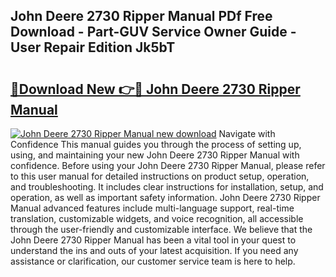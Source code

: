 ## John Deere 2730 Ripper Manual PDf Free Download - Part-GUV Service Owner Guide - User Repair Edition Jk5bT

# <h2><a href="http://bc95363.oget.top/?id=John+Deere+2730+Ripper+Manual">🔗Download New 👉🔴 John Deere 2730 Ripper Manual</a></h2>

[![John Deere 2730 Ripper Manual new download](https://i.imgur.com/5g1atiW.png)](http://bc95363.oget.top/?id=John+Deere+2730+Ripper+Manual)
Navigate with Confidence This manual guides you through the process of setting up, using, and maintaining your new John Deere 2730 Ripper Manual with confidence. Before using your John Deere 2730 Ripper Manual, please refer to this user manual for detailed instructions on product setup, operation, and troubleshooting. It includes clear instructions for installation, setup, and operation, as well as important safety information. John Deere 2730 Ripper Manual advanced features include multi-language support, real-time translation, customizable widgets, and voice recognition, all accessible through the user-friendly and customizable interface. We believe that the John Deere 2730 Ripper Manual has been a vital tool in your quest to understand the ins and outs of your latest acquisition. If you need any assistance or clarification, our customer service team is here to help.
